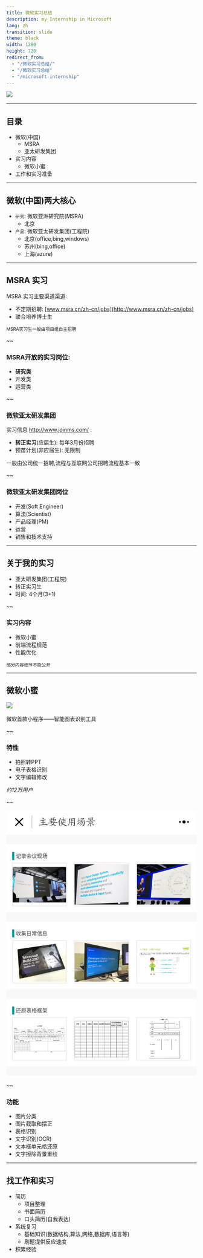 ```yaml
---
title: 微软实习总结
description: my Internship in Microsoft
lang: zh
transition: slide
theme: black
width: 1280
height: 720
redirect_from:
  - "/微软实习总结/"
  - "/微软实习总结"  
  - "/microsoft-internship"
---
```


<style> 
section,p{height: 100%}
</style>

![](https://www.cloudsec.com/wp-content/uploads/2016/06/Microsoft_cn.jpg)

-----
## 目录

* 微软(中国)
  * MSRA
  * 亚太研发集团
* 实习内容
  * 微软小蜜
* 工作和实习准备

--------
## 微软(中国)两大核心

* `研究`: 微软亚洲研究院(MSRA)
  * 北京
* `产品`: 微软亚太研发集团(工程院)
  * 北京(office,bing,windows)
  * 苏州(bing,office)
  * 上海(azure)


---
## MSRA 实习

MSRA 实习主要渠道渠道:
* 不定期招聘: [www.msra.cn/zh-cn/jobs](http://www.msra.cn/zh-cn/jobs)
* 联合培养博士生

<small>MSRA实习生一般由项目组自主招聘</small>

~~
### MSRA开放的实习岗位:

* **研究类**
* 开发类
* 运营类

~~
### 微软亚太研发集团

实习信息 <http://www.joinms.com/> :

* **转正实习**(应届生): 每年3月份招聘
* 预苗计划(非应届生): 无限制
 
一般由公司统一招聘,流程与互联网公司招聘流程基本一致


~~
### 微软亚太研发集团岗位

* 开发(Soft Engineer)
* 算法(Scientist)
* 产品经理(PM)
* 运营
* 销售和技术支持

----
## 关于我的实习

* 亚太研发集团(工程院)
* 转正实习生
* 时间: 4个月(3+1)

~~
### 实习内容

* 微软小蜜
* 前端流程规范
* 性能优化

<small>部分内容细节不能公开</small>

-----
## 微软小蜜

![](https://mmbiz.qpic.cn/mmbiz_gif/DoD8R900bWoxDBEMEzOibEg9dyPcAH0qm3dpRlxvkicZHUMSu6OuQFdJZL3IV4cNpRvuTlDqdtKDia0Wgqp4wTKWA/0?wx_fmt=gif&tp=webp)

微软首款小程序——智能图表识别工具

~~
### 特性

* 拍照转PPT
* 电子表格识别
* 文字编辑修改

*约12万用户*

~~

![](/assets/img/microsoft-internship/xiaomi-example.jpg)

~~
### 功能

* 图片分类
* 图片截取和摆正
* 表格识别
* 文字识别(OCR)
* 文本框单元格还原
* 文字擦除背景重绘

----
## 找工作和实习

* 简历
  * 项目整理
  * 书面简历
  * 口头简历(自我表达)
* 系统复习
  * 基础知识(数据结构,算法,网络,数据库,语言等)
  * 刷题提供反应速度
* 积累经验 